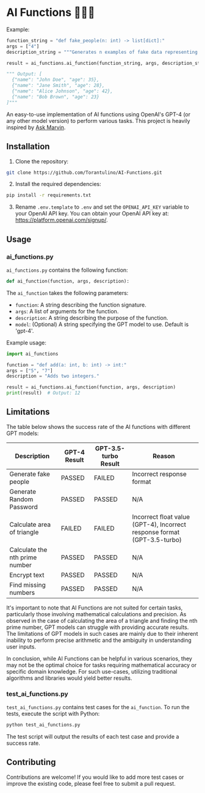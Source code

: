 # AI Functions 🤖👩‍💻

Example:

```python
function_string = "def fake_people(n: int) -> list[dict]:"
args = ["4"]
description_string = """Generates n examples of fake data representing people, each with a name and an age."""

result = ai_functions.ai_function(function_string, args, description_string, model)

""" Output: [
  {"name": "John Doe", "age": 35},
  {"name": "Jane Smith", "age": 28},
  {"name": "Alice Johnson", "age": 42},
  {"name": "Bob Brown", "age": 23}
]"""

```

An easy-to-use implementation of AI functions using OpenAI's GPT-4 (or any other model version) to perform various tasks. This project is heavily inspired by [Ask Marvin](https://www.askmarvin.ai/).

## Installation

1. Clone the repository:

```bash
git clone https://github.com/Torantulino/AI-Functions.git
```

2. Install the required dependencies:

```bash
pip install -r requirements.txt
```

3. Rename `.env.template` to `.env` and set the `OPENAI_API_KEY` variable to your OpenAI API key. You can obtain your OpenAI API key at: https://platform.openai.com/signup/.

## Usage

### ai_functions.py

`ai_functions.py` contains the following function:

```python
def ai_function(function, args, description):
```

The `ai_function` takes the following parameters:

- `function`: A string describing the function signature.
- `args`: A list of arguments for the function.
- `description`: A string describing the purpose of the function.
- `model`: (Optional) A string specifying the GPT model to use. Default is 'gpt-4'.

Example usage:

```python
import ai_functions

function = "def add(a: int, b: int) -> int:"
args = ["5", "7"]
description = "Adds two integers."

result = ai_functions.ai_function(function, args, description)
print(result)  # Output: 12
```

## Limitations

The table below shows the success rate of the AI functions with different GPT models:

| Description                    | GPT-4 Result | GPT-3.5-turbo Result | Reason                                                                   |
| ------------------------------ | ------------ | -------------------- | ------------------------------------------------------------------------ |
| Generate fake people           | PASSED       | FAILED               | Incorrect response format                                                |
| Generate Random Password       | PASSED       | PASSED               | N/A                                                                      |
| Calculate area of triangle     | FAILED       | FAILED               | Incorrect float value (GPT-4), Incorrect response format (GPT-3.5-turbo) |
| Calculate the nth prime number | PASSED       | PASSED               | N/A                                                                      |
| Encrypt text                   | PASSED       | PASSED               | N/A                                                                      |
| Find missing numbers           | PASSED       | PASSED               | N/A                                                                      |

It's important to note that AI Functions are not suited for certain tasks, particularly those involving mathematical calculations and precision. As observed in the case of calculating the area of a triangle and finding the nth prime number, GPT models can struggle with providing accurate results. The limitations of GPT models in such cases are mainly due to their inherent inability to perform precise arithmetic and the ambiguity in understanding user inputs.

In conclusion, while AI Functions can be helpful in various scenarios, they may not be the optimal choice for tasks requiring mathematical accuracy or specific domain knowledge. For such use-cases, utilizing traditional algorithms and libraries would yield better results.

### test_ai_functions.py

`test_ai_functions.py` contains test cases for the `ai_function`. To run the tests, execute the script with Python:

```bash
python test_ai_functions.py
```

The test script will output the results of each test case and provide a success rate.

## Contributing

Contributions are welcome! If you would like to add more test cases or improve the existing code, please feel free to submit a pull request.
